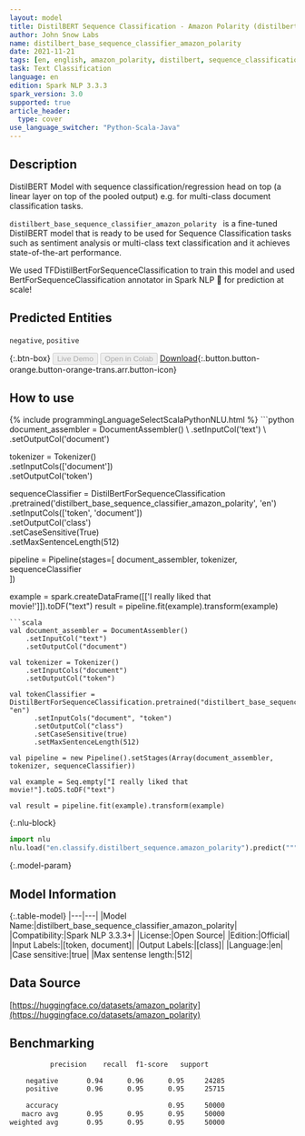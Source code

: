```yaml
---
layout: model
title: DistilBERT Sequence Classification - Amazon Polarity (distilbert_base_sequence_classifier_amazon_polarity)
author: John Snow Labs
name: distilbert_base_sequence_classifier_amazon_polarity
date: 2021-11-21
tags: [en, english, amazon_polarity, distilbert, sequence_classification, sentiment, open_source]
task: Text Classification
language: en
edition: Spark NLP 3.3.3
spark_version: 3.0
supported: true
article_header:
  type: cover
use_language_switcher: "Python-Scala-Java"
---
```


## Description

DistilBERT Model with sequence classification/regression head on top (a linear layer on top of the pooled output) e.g. for multi-class document classification tasks.

`distilbert_base_sequence_classifier_amazon_polarity ` is a fine-tuned DistilBERT model that is ready to be used for Sequence Classification tasks such as sentiment analysis or multi-class text classification and it achieves state-of-the-art performance. 

We used TFDistilBertForSequenceClassification to train this model and used BertForSequenceClassification annotator in Spark NLP 🚀 for prediction at scale!

## Predicted Entities

`negative`, `positive`

{:.btn-box}
<button class="button button-orange" disabled>Live Demo</button>
<button class="button button-orange" disabled>Open in Colab</button>
[Download](https://s3.amazonaws.com/auxdata.johnsnowlabs.com/public/models/distilbert_base_sequence_classifier_amazon_polarity_en_3.3.3_3.0_1637503776952.zip){:.button.button-orange.button-orange-trans.arr.button-icon}

## How to use



<div class="tabs-box" markdown="1">
{% include programmingLanguageSelectScalaPythonNLU.html %}
```python
document_assembler = DocumentAssembler() \
    .setInputCol('text') \
    .setOutputCol('document')

tokenizer = Tokenizer() \
    .setInputCols(['document']) \
    .setOutputCol('token')

sequenceClassifier = DistilBertForSequenceClassification \
      .pretrained('distilbert_base_sequence_classifier_amazon_polarity', 'en') \
      .setInputCols(['token', 'document']) \
      .setOutputCol('class') \
      .setCaseSensitive(True) \
      .setMaxSentenceLength(512)

pipeline = Pipeline(stages=[
    document_assembler, 
    tokenizer,
    sequenceClassifier    
])

example = spark.createDataFrame([['I really liked that movie!']]).toDF("text")
result = pipeline.fit(example).transform(example)
```
```scala
val document_assembler = DocumentAssembler() 
    .setInputCol("text") 
    .setOutputCol("document")

val tokenizer = Tokenizer() 
    .setInputCols("document") 
    .setOutputCol("token")

val tokenClassifier = DistilBertForSequenceClassification.pretrained("distilbert_base_sequence_classifier_amazon_polarity", "en")
      .setInputCols("document", "token")
      .setOutputCol("class")
      .setCaseSensitive(true)
      .setMaxSentenceLength(512)

val pipeline = new Pipeline().setStages(Array(document_assembler, tokenizer, sequenceClassifier))

val example = Seq.empty["I really liked that movie!"].toDS.toDF("text")

val result = pipeline.fit(example).transform(example)
```


{:.nlu-block}
```python
import nlu
nlu.load("en.classify.distilbert_sequence.amazon_polarity").predict("""I really liked that movie!""")
```

</div>

{:.model-param}
## Model Information

{:.table-model}
|---|---|
|Model Name:|distilbert_base_sequence_classifier_amazon_polarity|
|Compatibility:|Spark NLP 3.3.3+|
|License:|Open Source|
|Edition:|Official|
|Input Labels:|[token, document]|
|Output Labels:|[class]|
|Language:|en|
|Case sensitive:|true|
|Max sentense length:|512|

## Data Source

[https://huggingface.co/datasets/amazon_polarity](https://huggingface.co/datasets/amazon_polarity)

## Benchmarking

```bash
          precision    recall  f1-score   support

    negative       0.94      0.96      0.95     24285
    positive       0.96      0.95      0.95     25715

    accuracy                           0.95     50000
   macro avg       0.95      0.95      0.95     50000
weighted avg       0.95      0.95      0.95     50000
```